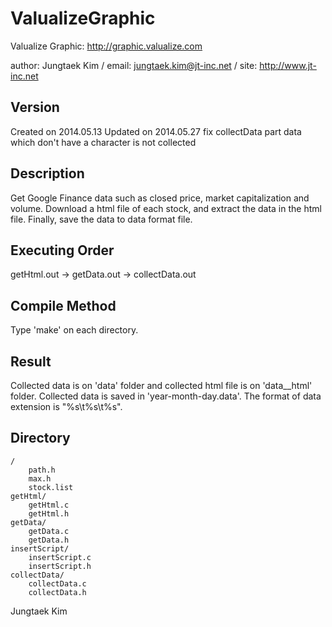 # ValualizeGraphic

Valualize Graphic: http://graphic.valualize.com

author: Jungtaek Kim / email: jungtaek.kim@jt-inc.net / site: http://www.jt-inc.net

## Version

Created on 2014.05.13
Updated on 2014.05.27
	fix collectData part
		data which don't have a character is not collected

## Description

Get Google Finance data such as closed price, market capitalization and volume.
Download a html file of each stock, and extract the data in the html file. Finally, save the data to data format file. 

## Executing Order

getHtml.out -> getData.out -> collectData.out

## Compile Method

Type 'make' on each directory.

## Result

Collected data is on 'data' folder and collected html file is on 'data__html' folder.
Collected data is saved in 'year-month-day.data'. The format of data extension is "%s\t%s\t%s".

## Directory

	/
		path.h
		max.h
		stock.list
	getHtml/
		getHtml.c
		getHtml.h
	getData/
		getData.c
		getData.h
	insertScript/
		insertScript.c
		insertScript.h
	collectData/
		collectData.c
		collectData.h


Jungtaek Kim
